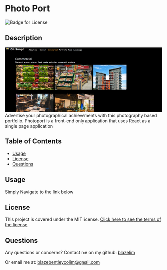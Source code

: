 
# Photo Port
![Badge for License](https://img.shields.io/badge/license-MIT-blueviolet)

## Description
![Front Page of Photo Port](./assets/photoport.png)
Advertise your photographical achievements with this photography based portfolio. Photoport is a front-end only application that uses React as a single page application
## Table of Contents
* [Usage](#usage)
* [License](#license)
* [Questions](#questions)
## Usage
Simply Navigate to the link below

## License
This project is covered under the MIT license.
[Click here to see the terms of the license](https://choosealicense.com/licenses/mit/)
## Questions
Any questions or concerns?
Contact me on my github: [blazelim](https://github.com/blazelim/)

Or email me at: blazebentleycolim@gmail.com